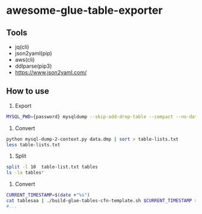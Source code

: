 # awesome-glue-table-exporter

## Tools

* jq(cli)
* json2yaml(pip)
* aws(cli)
* ddlparse(pip3)
* https://www.json2yaml.com/

## How to use

1. Export

```bash
MYSQL_PWD={password} mysqldump --skip-add-drop-table --compact --no-data -h 127.0.0.1  -P 13314 -uvadmin vmdm_public  |egrep -v "(^SET|^/\*\!)"> data.dmp
```

1. Convert

```bash
python mysql-dump-2-context.py data.dmp | sort > table-lists.txt
less table-lists.txt
```

1. Split

```bash
split -l 10  table-list.txt tables
ls -la tables* 
```

1. Convert

```bash
CURRENT_TIMESTAMP=$(date +"%s")
cat tablesaa | ./build-glue-tables-cfn-template.sh $CURRENT_TIMESTAMP > cfn-template-glue-tables-aa.yml
#...
```
